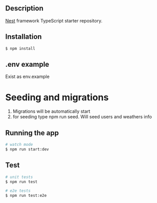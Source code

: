 ## Description

[Nest](https://github.com/nestjs/nest) framework TypeScript starter repository.

## Installation

```bash
$ npm install
```

## .env example 
Exist as env.example

# Seeding and migrations
1. Migrations will be automatically start <br/>
2. for seeding type npm run seed. Will seed users and weathers info<br/>
## Running the app

```bash
# watch mode
$ npm run start:dev
```

## Test

```bash
# unit tests
$ npm run test 

# e2e tests
$ npm run test:e2e
```